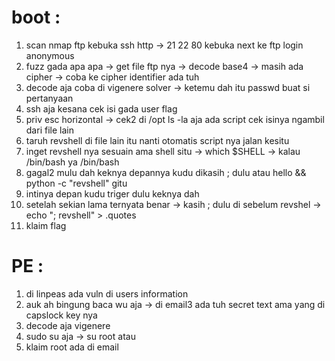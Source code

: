 # boot :
1. scan nmap ftp kebuka ssh http -> 21 22 80 kebuka next ke ftp login anonymous
2. fuzz gada apa apa -> get file ftp nya -> decode base4 -> masih ada cipher -> coba ke cipher identifier ada tuh
3. decode aja coba di vigenere solver -> ketemu dah itu passwd buat si pertanyaan
4. ssh aja kesana cek isi gada user flag
5. priv esc horizontal -> cek2 di /opt ls -la aja ada script cek isinya ngambil dari file lain
6. taruh revshell di file lain itu nanti otomatis script nya jalan kesitu
7. inget revshell nya sesuain ama shell situ -> which $SHELL -> kalau /bin/bash ya /bin/bash
8. gagal2 mulu dah keknya depannya kudu dikasih ; dulu atau hello && python -c "revshell" gitu 
9. intinya depan kudu triger dulu keknya dah 
10. setelah sekian lama ternyata benar -> kasih ; dulu di sebelum revshel -> echo "; revshell" > .quotes
11. klaim flag


# PE :
1. di linpeas ada vuln di users information
2. auk ah bingung baca wu aja -> di email3 ada tuh secret text ama yang di capslock key nya
3. decode aja vigenere
4. sudo su aja -> su root atau 
5. klaim root ada di email
